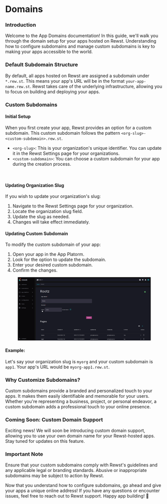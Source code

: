 # Domains

### Introduction

Welcome to the App Domains documentation! In this guide, we'll walk you through the domain setup for your apps hosted on Rewst. Understanding how to configure subdomains and manage custom subdomains is key to making your apps accessible to the world.

### Default Subdomain Structure

By default, all apps hosted on Rewst are assigned a subdomain under `*.rew.st`. This means your app's URL will be in the format `your-app-name.rew.st`. Rewst takes care of the underlying infrastructure, allowing you to focus on building and deploying your apps.

### Custom Subdomains

#### Initial Setup

When you first create your app, Rewst provides an option for a custom subdomain. This custom subdomain follows the pattern `<org-slug>-<custom-subdomain>.rew.st`.

* `<org-slug>`: This is your organization's unique identifier. You can update it in the Rewst Settings page for your organizations.
* `<custom-subdomain>`: You can choose a custom subdomain for your app during the creation process.

<figure><img src="../../../.gitbook/assets/image (23).png" alt=""><figcaption></figcaption></figure>

#### Updating Organization Slug

If you wish to update your organization's slug:

1. Navigate to the Rewst Settings page for your organization.
2. Locate the organization slug field.
3. Update the slug as needed.
4. Changes will take effect immediately.

#### Updating Custom Subdomain

To modify the custom subdomain of your app:

1. Open your app in the App Platorm.
2. Look for the option to update the subdomain.
3. Enter your desired custom subdomain.
4. Confirm the changes.

<figure><img src="../../../.gitbook/assets/image (24) (1).png" alt=""><figcaption></figcaption></figure>

#### Example:

Let's say your organization slug is `myorg` and your custom subdomain is `app1`. Your app's URL would be `myorg-app1.rew.st`.

### Why Customize Subdomains?

Custom subdomains provide a branded and personalized touch to your apps. It makes them easily identifiable and memorable for your users. Whether you're representing a business, project, or personal endeavor, a custom subdomain adds a professional touch to your online presence.

### Coming Soon: Custom Domain Support

Exciting news! We will soon be introducing custom domain support, allowing you to use your own domain name for your Rewst-hosted apps. Stay tuned for updates on this feature.

### Important Note

Ensure that your custom subdomains comply with Rewst's guidelines and any applicable legal or branding standards. Abusive or inappropriate subdomains may be subject to action by Rewst.

Now that you understand how to configure subdomains, go ahead and give your apps a unique online address! If you have any questions or encounter issues, feel free to reach out to Rewst support. Happy app building! 🚀
